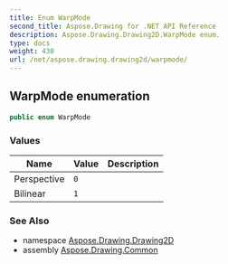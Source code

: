 ```yaml
---
title: Enum WarpMode
second_title: Aspose.Drawing for .NET API Reference
description: Aspose.Drawing.Drawing2D.WarpMode enum. 
type: docs
weight: 430
url: /net/aspose.drawing.drawing2d/warpmode/
---
```

## WarpMode enumeration

```csharp
public enum WarpMode
```

### Values

| Name | Value | Description |
| --- | --- | --- |
| Perspective | `0` |  |
| Bilinear | `1` |  |

### See Also

* namespace [Aspose.Drawing.Drawing2D](../../aspose.drawing.drawing2d/)
* assembly [Aspose.Drawing.Common](../../)


